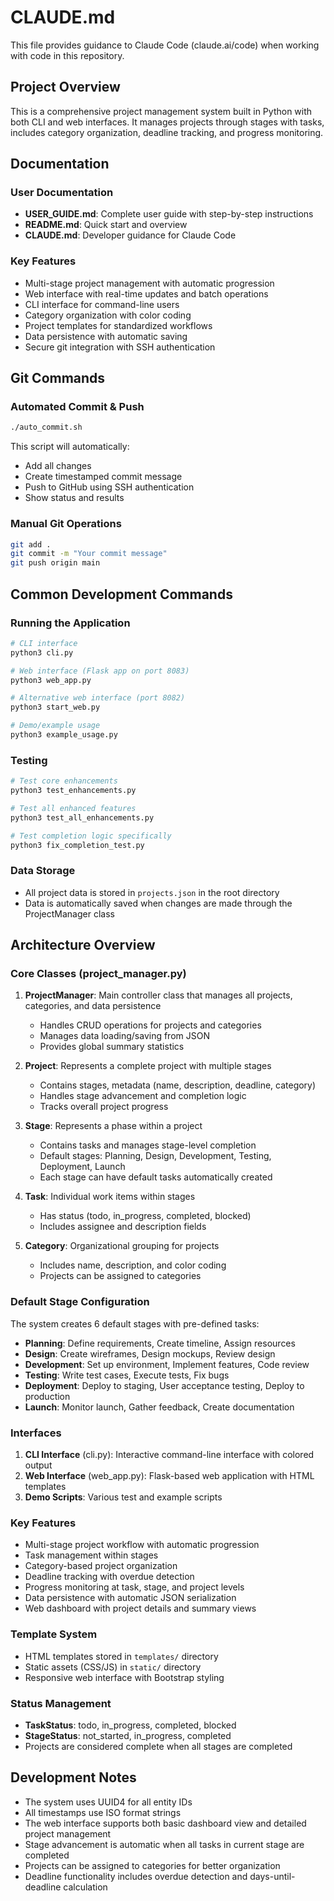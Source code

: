 # CLAUDE.md

This file provides guidance to Claude Code (claude.ai/code) when working with code in this repository.

## Project Overview

This is a comprehensive project management system built in Python with both CLI and web interfaces. It manages projects through stages with tasks, includes category organization, deadline tracking, and progress monitoring.

## Documentation

### User Documentation
- **USER_GUIDE.md**: Complete user guide with step-by-step instructions
- **README.md**: Quick start and overview
- **CLAUDE.md**: Developer guidance for Claude Code

### Key Features
- Multi-stage project management with automatic progression
- Web interface with real-time updates and batch operations
- CLI interface for command-line users
- Category organization with color coding
- Project templates for standardized workflows
- Data persistence with automatic saving
- Secure git integration with SSH authentication

## Git Commands

### Automated Commit & Push
```bash
./auto_commit.sh
```
This script will automatically:
- Add all changes
- Create timestamped commit message
- Push to GitHub using SSH authentication
- Show status and results

### Manual Git Operations
```bash
git add .
git commit -m "Your commit message"
git push origin main
```

## Common Development Commands

### Running the Application
```bash
# CLI interface
python3 cli.py

# Web interface (Flask app on port 8083)
python3 web_app.py

# Alternative web interface (port 8082)  
python3 start_web.py

# Demo/example usage
python3 example_usage.py
```

### Testing
```bash
# Test core enhancements
python3 test_enhancements.py

# Test all enhanced features
python3 test_all_enhancements.py

# Test completion logic specifically
python3 fix_completion_test.py
```

### Data Storage
- All project data is stored in `projects.json` in the root directory
- Data is automatically saved when changes are made through the ProjectManager class

## Architecture Overview

### Core Classes (project_manager.py)

1. **ProjectManager**: Main controller class that manages all projects, categories, and data persistence
   - Handles CRUD operations for projects and categories
   - Manages data loading/saving from JSON
   - Provides global summary statistics

2. **Project**: Represents a complete project with multiple stages
   - Contains stages, metadata (name, description, deadline, category)
   - Handles stage advancement and completion logic
   - Tracks overall project progress

3. **Stage**: Represents a phase within a project
   - Contains tasks and manages stage-level completion
   - Default stages: Planning, Design, Development, Testing, Deployment, Launch
   - Each stage can have default tasks automatically created

4. **Task**: Individual work items within stages
   - Has status (todo, in_progress, completed, blocked)
   - Includes assignee and description fields

5. **Category**: Organizational grouping for projects
   - Includes name, description, and color coding
   - Projects can be assigned to categories

### Default Stage Configuration
The system creates 6 default stages with pre-defined tasks:
- **Planning**: Define requirements, Create timeline, Assign resources
- **Design**: Create wireframes, Design mockups, Review design  
- **Development**: Set up environment, Implement features, Code review
- **Testing**: Write test cases, Execute tests, Fix bugs
- **Deployment**: Deploy to staging, User acceptance testing, Deploy to production
- **Launch**: Monitor launch, Gather feedback, Create documentation

### Interfaces

1. **CLI Interface** (cli.py): Interactive command-line interface with colored output
2. **Web Interface** (web_app.py): Flask-based web application with HTML templates
3. **Demo Scripts**: Various test and example scripts

### Key Features

- Multi-stage project workflow with automatic progression
- Task management within stages
- Category-based project organization
- Deadline tracking with overdue detection
- Progress monitoring at task, stage, and project levels
- Data persistence with automatic JSON serialization
- Web dashboard with project details and summary views

### Template System
- HTML templates stored in `templates/` directory
- Static assets (CSS/JS) in `static/` directory
- Responsive web interface with Bootstrap styling

### Status Management
- **TaskStatus**: todo, in_progress, completed, blocked
- **StageStatus**: not_started, in_progress, completed
- Projects are considered complete when all stages are completed

## Development Notes

- The system uses UUID4 for all entity IDs
- All timestamps use ISO format strings
- The web interface supports both basic dashboard view and detailed project management
- Stage advancement is automatic when all tasks in current stage are completed
- Projects can be assigned to categories for better organization
- Deadline functionality includes overdue detection and days-until-deadline calculation